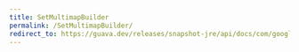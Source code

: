 ```yaml
---
title: SetMultimapBuilder
permalink: /SetMultimapBuilder/
redirect_to: https://guava.dev/releases/snapshot-jre/api/docs/com/google/common/collect/MultimapBuilder.SetMultimapBuilder.html
---
```

